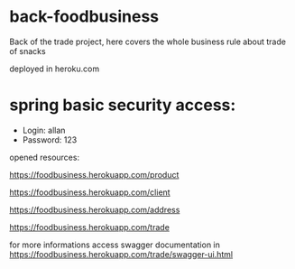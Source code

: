 # back-foodbusiness
Back of the trade project, here covers the whole business rule about trade of snacks

deployed in heroku.com

# spring basic security access:
- Login: allan
- Password: 123

opened resources:

https://foodbusiness.herokuapp.com/product

https://foodbusiness.herokuapp.com/client

https://foodbusiness.herokuapp.com/address

https://foodbusiness.herokuapp.com/trade

for more informations access swagger documentation in https://foodbusiness.herokuapp.com/trade/swagger-ui.html
